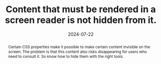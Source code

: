 ---
N: '180'
Rubrique: Présentation
title: Content that must be rendered in a screen reader is not hidden from it.
abstract: Certain CSS properties make it possible to make certain content invisible on the screen. The problem is that this content also risks disappearing for users who need to consult it. So know how to hide them with the right tools.
categories: ["Presentation"]
agrege: O4180-E060
opquast: '4 180'
indiceebook: '60'
description: "Rule n° 060"
before: "059"
weight: "060"
after: "061"
actif: '1'
layout: rules
date: 2024-07-22
tags: ["", ""]
objectif: ["Facilitate the adaptation of the rendering to the media (mobile or other) or to the user's needs (enlargement of character size, modification of colors, font, weight, justification, etc.).", “Improve the accessibility of content to people with disabilities"]
Meo: ["Unless the content concerned is intended to be made visible and perceptible upon user action (tabs, drop-down menus, etc.):
<ul>
<li>Do not use the display and visibility properties to hide content.</li>
<li>Do not use the HTML hidden attribute to hide content.</li>
<li>Do not give content an ARIA aria-hidden true attribute.
</li></ul>
To use:
<ul><li>CSS properties allowing content to be positioned outside the browser display area (position, text-indent) or cropped (clip);</li>
<li>ARIA properties allowing you to associate a label with content (aria-label, aria-labelledby, aria-describedby);</li>
<li>or, in the case of a form field label, its title attribute.</li></ul>"]
Controle: ["In the generated code and in the CSS style sheets of the pages examined: <ul><li>Detect, using a code inspector, content that would be hidden on display (apart from that intended for be made visible upon user action).</li><li>Check that none of this content uses the techniques indicated in the implementation if they are intended to be rendered in a screen reader .</li></ul>"
]
Source: ["Opquast"]
Referentiel: [""]
Steps: ["", ""]
---